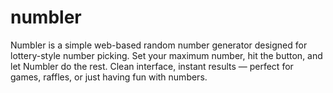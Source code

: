 # numbler
Numbler is a simple web-based random number generator designed for lottery-style number picking. Set your maximum number, hit the button, and let Numbler do the rest. Clean interface, instant results — perfect for games, raffles, or just having fun with numbers.
